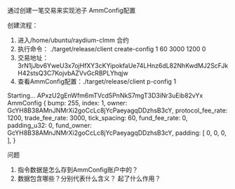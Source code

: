 通过创建一笔交易来实现池子 AmmConfig配置

创建流程：
1. 进入/home/ubuntu/raydium-clmm 合约
2. 执行命令： ./target/release/client create-config 1 60 3000 1200 0
3. 交易地址：3rN1jJbv6YweU3x7ojHfXY3cKYipokfaUe74LHnz6dL82NhKwdMJ2ScFJkH42stsQ3C7KojvbAZVvGcRBPLYhqjw
4. 查看AmmConfig配置：./target/release/client p-config 1

Starting...
APxzU2gEnWfm6mTVcd5PnNkS7mgT3D3iNr3uEib82vYx
AmmConfig {
    bump: 255,
    index: 1,
    owner: GcYH8B38AMnJNMrXi2goCcLc8jYcPaeyagqDDzhsB3cY,
    protocol_fee_rate: 1200,
    trade_fee_rate: 3000,
    tick_spacing: 60,
    fund_fee_rate: 0,
    padding_u32: 0,
    fund_owner: GcYH8B38AMnJNMrXi2goCcLc8jYcPaeyagqDDzhsB3cY,
    padding: [
        0,
        0,
        0,
    ],
}


问题
1. 指令数据是怎么存到AmmConfig账户中的？ 
2. 数据包含哪些？分别代表什么含义？ 起了什么作用？